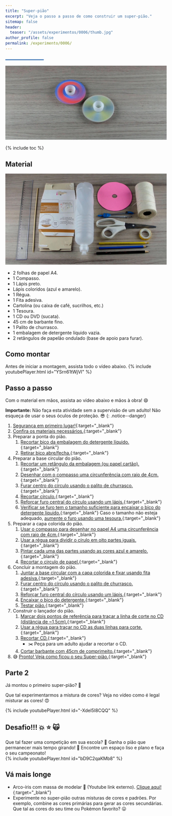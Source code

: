 ```yaml
---
title: "Super-pião"
excerpt: "Veja o passo a passo de como construir um super-pião."
sitemap: false
header: 
  teaser: "/assets/experimentos/0006/thumb.jpg" 
author_profile: false
permalink: /experimento/0006/
---
```

![Linha separadora](/assets/images/line.jpg)

![Spinner LED](/assets/experimentos/0006/thumb.jpg)

{% include toc %}

## Material
![Materiais para a construção do pião](/assets/experimentos/0006/materiais.jpg)
* 2 folhas de papel A4.
* 1 Compasso.
* 1 Lápis preto.
* Lápis coloridos (azul e amarelo).
* 1 Régua.
* 1 Fita adesiva.
* Cartolina (ou caixa de café, sucrilhos, etc.)
* 1 Tesoura.
* 1 CD ou DVD (sucata).
* 45 cm de barbante fino. 
* 1 Palito de churrasco.
* 1 embalagem de detergente líquido vazia.
* 2 retângulos de papelão ondulado (base de apoio para furar).

## Como montar
Antes de iniciar a montagem, assista todo o vídeo abaixo.
{% include youtubePlayer.html id="YSrn61tWjVI" %}

## Passo a passo
Com o material em mãos, assista ao vídeo abaixo e mãos à obra! :smile:

**Importante:** Não faça esta atividade sem a supervisão de um adulto! Não esqueça de usar o seus óculos de proteção. :sunglasses:
{: .notice--danger}
1. [Segurança em primeiro lugar!](https://youtu.be/sAxRPXYBJ_8){:target="_blank"}
1. [Confira os materiais necessários.](https://youtu.be/sAxRPXYBJ_8?t=4s){:target="_blank"}
1. Preparar a ponta do pião.
   1. [Recortar bico da embalagem do detergente líquido.](https://youtu.be/sAxRPXYBJ_8?t=24s){:target="_blank"}
   1. [Retirar bico abre/fecha.](https://youtu.be/sAxRPXYBJ_8?t=1m25s){:target="_blank"}
1. Preparar a base circular do pião. 
   1. [Recortar um retângulo da embalagem (ou papel cartão).](https://youtu.be/sAxRPXYBJ_8?t=1m37s){:target="_blank"}
   1. [Desenhar com o compasso uma circunferência com raio de 4cm.](https://youtu.be/sAxRPXYBJ_8?t=2m24s){:target="_blank"}
   1. [Furar centro do círculo usando o palito de churrasco.](https://youtu.be/sAxRPXYBJ_8?t=2m47s){:target="_blank"}
   1. [Recortar círculo.](https://youtu.be/sAxRPXYBJ_8?t=7m19s){:target="_blank"}
   1. [Reforçar furo central do círculo usando um lápis.](https://youtu.be/sAxRPXYBJ_8?t=7m59s){:target="_blank"}
   1. [Verificar se furo tem o tamanho suficiente para encaixar o bico do detergente líquido.](https://youtu.be/sAxRPXYBJ_8?t=8m38s){:target="_blank"} Caso o tamanho não esteja adequado, [aumente o furo usando uma tesoura.](https://youtu.be/sAxRPXYBJ_8?t=8m25s){:target="_blank"} 
1. Preparar a capa colorida do pião.
   1. [Usar o compasso para desenhar no papel A4 uma circunferência com raio de 4cm.](https://youtu.be/sAxRPXYBJ_8?t=3m26s){:target="_blank"}
   1. [Usar a régua para dividir o círulo em oito partes iguais.](https://youtu.be/sAxRPXYBJ_8?t=3m55s){:target="_blank"}
   1. [Pintar cada uma das partes usando as cores azul e amarelo.](https://youtu.be/sAxRPXYBJ_8?t=4m22s){:target="_blank"}
   1. [Recortar o circulo de papel.](https://youtu.be/sAxRPXYBJ_8?t=6m55s){:target="_blank"}
1. Concluir a montagem do pião.
   1. [Juntar a base circular com a capa colorida e fixar usando fita adesiva.](https://youtu.be/sAxRPXYBJ_8?t=8m50s){:target="_blank"}
   1. [Furar centro do círculo usando o palito de churrasco.](https://youtu.be/sAxRPXYBJ_8?t=9m38s){:target="_blank"}
   1. [Reforçar furo central do círculo usando um lápis.](https://youtu.be/sAxRPXYBJ_8?t=9m56s){:target="_blank"}
   1. [Encaixar o bico do detergente.](https://youtu.be/sAxRPXYBJ_8?t=10m07s){:target="_blank"}
   1. [Testar pião.](https://youtu.be/sAxRPXYBJ_8?t=10m17s){:target="_blank"}
1. Construir o lançador do pião.
   1. [Marcar dois pontos de referência para traçar a linha de corte no CD (distância de ~1,5cm).](https://youtu.be/sAxRPXYBJ_8?t=10m22s){:target="_blank"}
   1. [Usar a régua para traçar no CD as duas linhas para corte.](https://youtu.be/sAxRPXYBJ_8?t=10m55s){:target="_blank"}
   1. [Recortar CD.](https://youtu.be/sAxRPXYBJ_8?t=11m18s){:target="_blank"}
      - :scissors: Peça para um adulto ajudar a recortar o CD.
   1. [Cortar barbante com 45cm de comprimeito.](https://youtu.be/sAxRPXYBJ_8?t=11m45s){:target="_blank"}
1. :sweat_smile: [Pronto! Veja como ficou o seu Super-pião.](https://youtu.be/sAxRPXYBJ_8?t=12m15s){:target="_blank"}

## Parte 2
Já montou o primeiro super-pião? :clap:

Que tal experimentarmos a mistura de cores? Veja no vídeo como é legal misturar as cores! :heart_eyes:

{% include youtubePlayer.html id="-Xdel5I8CQQ" %}
<br>

## Desafio!!! :collision: :star: :scream_cat:
Que tal fazer uma competição em sua escola? :mega:
Ganha o pião que permanecer mais tempo girando! :dizzy: Encontre um espaço liso e plano e faça o seu campeonato!  
{% include youtubePlayer.html id="bD9C2qaKMb8" %}


## Vá mais longe
* Arco-íris com massa de modelar :link: (Youtube link externo). [Clique aqui!](https://youtu.be/GAfqaJ7xdRw){:target="_blank"}
* Experimente no super-pião outras misturas de cores e padrões. Por exemplo, combine as cores primárias para gerar as cores secundárias. Que tal as cores do seu time ou Pokémon favorito? :stuck_out_tongue: 



